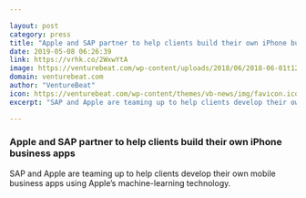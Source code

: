 ```yaml
---

layout: post
category: press
title: "Apple and SAP partner to help clients build their own iPhone business apps"
date: 2019-05-08 06:26:39
link: https://vrhk.co/2WxwYtA
image: https://venturebeat.com/wp-content/uploads/2018/06/2018-06-01t122505z_1_lynxnpee5037a_rtroptp_4_eu-apple-taxation-e1550853393794.jpg?w=1200&strip=all
domain: venturebeat.com
author: "VentureBeat"
icon: https://venturebeat.com/wp-content/themes/vb-news/img/favicon.ico
excerpt: "SAP and Apple are teaming up to help clients develop their own mobile business apps using Apple’s machine-learning technology."

---
```


### Apple and SAP partner to help clients build their own iPhone business apps

SAP and Apple are teaming up to help clients develop their own mobile business apps using Apple’s machine-learning technology.